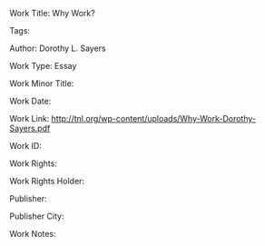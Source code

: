 Work Title: Why Work? 

Tags: 

Author: Dorothy L. Sayers

Work Type: Essay 

Work Minor Title:  

Work Date: 

Work Link: http://tnl.org/wp-content/uploads/Why-Work-Dorothy-Sayers.pdf 

Work ID:  

Work Rights:  

Work Rights Holder:  

Publisher:  

Publisher City:  

Work Notes: 


